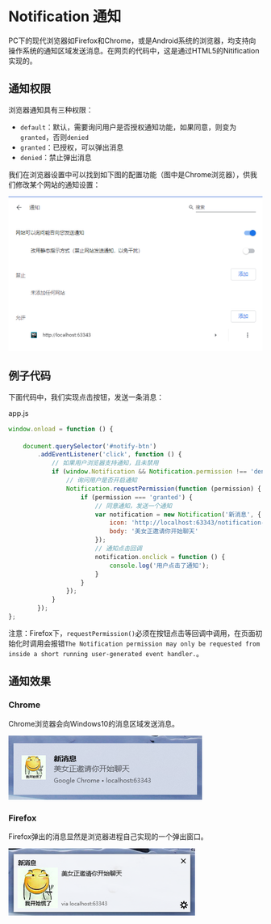 # Notification 通知

PC下的现代浏览器如Firefox和Chrome，或是Android系统的浏览器，均支持向操作系统的通知区域发送消息。在网页的代码中，这是通过HTML5的Nitification实现的。

## 通知权限

浏览器通知具有三种权限：

* `default`：默认，需要询问用户是否授权通知功能，如果同意，则变为`granted`，否则`denied`
* `granted`：已授权，可以弹出消息
* `denied`：禁止弹出消息

我们在浏览器设置中可以找到如下图的配置功能（图中是Chrome浏览器），供我们修改某个网站的通知设置：

![](res/1.png)

## 例子代码

下面代码中，我们实现点击按钮，发送一条消息：

app.js
```javascript
window.onload = function () {

    document.querySelector('#notify-btn')
        .addEventListener('click', function () {
            // 如果用户浏览器支持通知，且未禁用
            if (window.Notification && Notification.permission !== 'denied') {
                // 询问用户是否开启通知
                Notification.requestPermission(function (permission) {
                    if (permission === 'granted') {
                        // 同意通知，发送一个通知
                        var notification = new Notification('新消息', {
                            icon: 'http://localhost:63343/notification-demo/shoujo.jpg',
                            body: '美女正邀请你开始聊天'
                        });
                        // 通知点击回调
                        notification.onclick = function () {
                            console.log('用户点击了通知');
                        }
                    }
                });
            }
        });
};
```

注意：Firefox下，`requestPermission()`必须在按钮点击等回调中调用，在页面初始化时调用会报错`The Notification permission may only be requested from inside a short running user-generated event handler.`。

## 通知效果

### Chrome

Chrome浏览器会向Windows10的消息区域发送消息。

![](res/2.png)

### Firefox

Firefox弹出的消息显然是浏览器进程自己实现的一个弹出窗口。

![](res/3.png)
